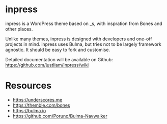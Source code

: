 inpress
===

inpress is a WordPress theme based on _s, with inspration from Bones and other places.

Unlike many themes, inpress is designed with developers and one-off projects in mind. inpress uses Bulma, but tries not to be largely framework agnostic. It should be easy to fork and customise.

Detailed documentation will be available on Github: https://github.com/justliam/inpress/wiki

Resources
==

* https://underscores.me
* https://themble.com/bones
* https://bulma.io
* https://github.com/Poruno/Bulma-Navwalker
